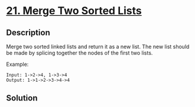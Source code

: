 # [21. Merge Two Sorted Lists](https://leetcode.com/problems/merge-two-sorted-lists)

## Description

Merge two sorted linked lists and return it as a new list. The new list should be made by splicing together the nodes of the first two lists.

Example:

```
Input: 1->2->4, 1->3->4
Output: 1->1->2->3->4->4
```



## Solution

